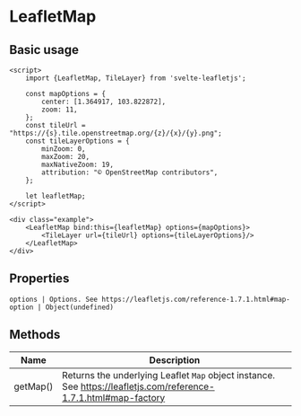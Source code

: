 # LeafletMap

## Basic usage
```example height:400
<script>
    import {LeafletMap, TileLayer} from 'svelte-leafletjs';

    const mapOptions = {
        center: [1.364917, 103.822872],
        zoom: 11,
    };
    const tileUrl = "https://{s}.tile.openstreetmap.org/{z}/{x}/{y}.png";
    const tileLayerOptions = {
        minZoom: 0,
        maxZoom: 20,
        maxNativeZoom: 19,
        attribution: "© OpenStreetMap contributors",
    };

    let leafletMap;
</script>

<div class="example">
    <LeafletMap bind:this={leafletMap} options={mapOptions}>
        <TileLayer url={tileUrl} options={tileLayerOptions}/>
    </LeafletMap>
</div>
```

## Properties
```properties
options | Options. See https://leafletjs.com/reference-1.7.1.html#map-option | Object(undefined)
```

## Methods

| Name     | Description |
|----------|-------------|
| getMap() | Returns the underlying Leaflet `Map` object instance. See https://leafletjs.com/reference-1.7.1.html#map-factory |
